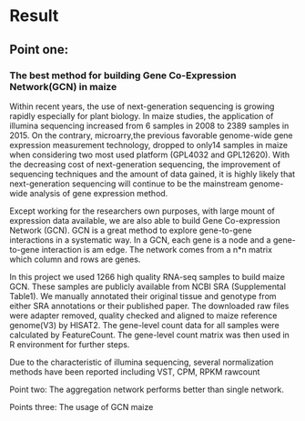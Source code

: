 # Result



## Point one:

### The best method for building Gene Co-Expression Network(GCN) in maize

Within recent years, the use of next-generation sequencing is growing rapidly especially for plant biology. In maize studies, the application of illumina sequencing increased from 6 samples in 2008 to 2389 samples in 2015. On the contrary, microarry,the previous favorable genome-wide gene expression measurement technology, dropped to only14 samples in maize when considering two most used platform (GPL4032 and GPL12620). With the decreasing cost of next-generation sequencing, the improvement of sequencing techniques and the amount of data gained, it is highly likely that next-generation sequencing will continue to be the mainstream genome-wide analysis of gene expression method.  

Except working for the researchers own purposes, with large mount of expression data available, we are also able to build Gene Co-expression Network (GCN). GCN is a great method to explore gene-to-gene interactions in a systematic way. In a GCN, each gene  is a node and a gene-to-gene interaction is am edge. The network comes from a  n*n matrix which column and rows are genes.  

In this project we used 1266 high quality RNA-seq samples to build maize GCN. These samples are publicly available from NCBI SRA (Supplemental Table1). We manually annotated their original tissue and genotype from either SRA annotations or their published paper. The downloaded raw files were adapter removed, quality checked and aligned to maize reference genome(V3) by HISAT2. The gene-level count data for all samples were calculated by FeatureCount. The gene-level count matrix was then used in R environment for further steps.

Due to the characteristic of illumina sequencing, several normalization methods have been reported including VST, CPM, RPKM rawcount







Point two: The aggregation network performs better than single network.



Points three: The usage of GCN maize
